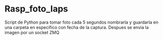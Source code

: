 # Rasp_foto_laps
 Script de Python para tomar foto cada 5 segundos nombrarla  y guardarla en una carpeta en especifico con fecha de la captura.
 Despues se envia la imagen por un socket ZMQ